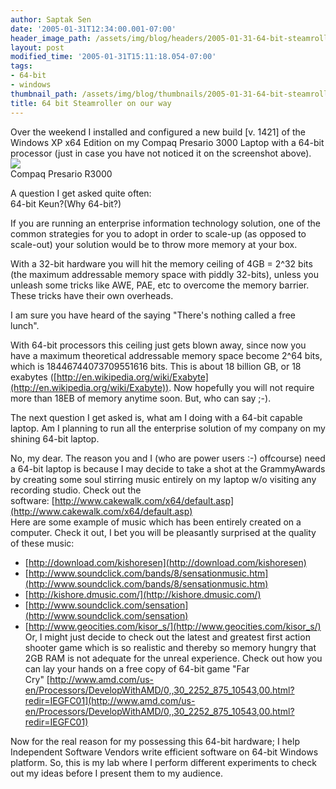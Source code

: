 ```yaml
---
author: Saptak Sen
date: '2005-01-31T12:34:00.001-07:00'
header_image_path: /assets/img/blog/headers/2005-01-31-64-bit-steamroller.jpg
layout: post
modified_time: '2005-01-31T15:11:18.054-07:00'
tags:
- 64-bit
- windows
thumbnail_path: /assets/img/blog/thumbnails/2005-01-31-64-bit-steamroller.jpg
title: 64 bit Steamroller on our way
---
```


Over the weekend I installed and configured a new build [v. 1421] of the Windows XP x64 Edition on my Compaq Presario 3000 Laptop with a 64-bit processor (just in case you have not noticed it on the screenshot above).[  
![](http://photos1.blogger.com/img/98/1747/320/presario_r3000.jpg)](http://photos1.blogger.com/img/98/1747/640/presario_r3000.jpg)  
Compaq Presario R3000  

A question I get asked quite often:  
64-bit Keun?(Why 64-bit?)  

If you are running an enterprise information technology solution, one of the common strategies for you to adopt in order to scale-up (as opposed to scale-out) your solution would be to throw more memory at your box.  

With a 32-bit hardware you will hit the memory ceiling of 4GB = 2^32 bits (the maximum addressable memory space with piddly 32-bits), unless you unleash some tricks like AWE, PAE, etc to overcome the memory barrier. These tricks have their own overheads.  

I am sure you have heard of the saying "There's nothing called a free lunch".  

With 64-bit processors this ceiling just gets blown away, since now you have a maximum theoretical addressable memory space become 2^64 bits, which is 18446744073709551616 bits. This is about 18 billion GB, or 18 exabytes ([http://en.wikipedia.org/wiki/Exabyte](http://en.wikipedia.org/wiki/Exabyte)). Now hopefully you will not require more than 18EB of memory anytime soon. But, who can say ;-).  

The next question I get asked is, what am I doing with a 64-bit capable laptop. Am I planning to run all the enterprise solution of my company on my shining 64-bit laptop.  

No, my dear. The reason you and I (who are power users :-) offcourse) need a 64-bit laptop is because I may decide to take a shot at the GrammyAwards by creating some soul stirring music entirely on my laptop w/o visiting any recording studio. Check out the software: [http://www.cakewalk.com/x64/default.asp](http://www.cakewalk.com/x64/default.asp)  
Here are some example of music which has been entirely created on a computer. Check it out, I bet you will be pleasantly surprised at the quality of these music:  


  * [http://download.com/kishoresen](http://download.com/kishoresen)
  * [http://www.soundclick.com/bands/8/sensationmusic.htm](http://www.soundclick.com/bands/8/sensationmusic.htm)
  * [http://kishore.dmusic.com/](http://kishore.dmusic.com/)
  * [http://www.soundclick.com/sensation](http://www.soundclick.com/sensation)
  * [http://www.geocities.com/kisor_s/](http://www.geocities.com/kisor_s/)
Or, I might just decide to check out the latest and greatest first action shooter game which is so realistic and thereby so memory hungry that 2GB RAM is not adequate for the unreal experience. Check out how you can lay your hands on a free copy of 64-bit game "Far Cry" [http://www.amd.com/us-en/Processors/DevelopWithAMD/0,,30_2252_875_10543,00.html?redir=IEGFC01](http://www.amd.com/us-en/Processors/DevelopWithAMD/0,,30_2252_875_10543,00.html?redir=IEGFC01)  

Now for the real reason for my possessing this 64-bit hardware; I help Independent Software Vendors write efficient software on 64-bit Windows platform. So, this is my lab where I perform different experiments to check out my ideas before I present them to my audience.